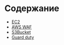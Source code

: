 # Содержание

- [EC2](ec2.md)
- [AWS WAF](waf.md)
- [S3Bucket](s3.md)
- [Guard duty](guard_duty.md)
